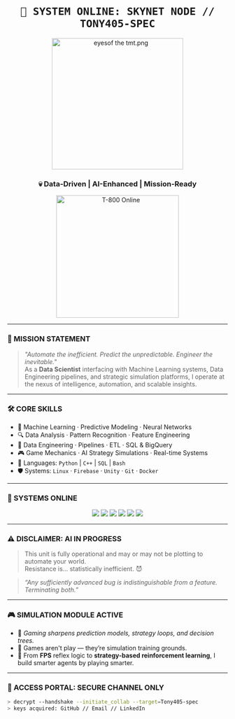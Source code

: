 <!-- SKYNET-STYLE README - Tony405-spec -->

<h1 align="center"><code>🧠 SYSTEM ONLINE: SKYNET NODE // TONY405-SPEC</code></h1>
<p align="center">
  <img src="https://github.com/Tony405-spec/Tony405-spec/blob/main/terminator_eye.jpg?raw=true" width="300" alt="eyesof the tmt.png"/>
</p>

<h3 align="center">💀 Data-Driven | AI-Enhanced | Mission-Ready</h3>

<p align="center">
  <img src="https://media.giphy.com/media/IiBoHdCxjv9nTzF8Z2/giphy.gif" width="280" alt="T-800 Online"/>
</p>

---

### 🎯 MISSION STATEMENT

> *"Automate the inefficient. Predict the unpredictable. Engineer the inevitable."*  
> As a **Data Scientist** interfacing with Machine Learning systems, Data Engineering pipelines, and strategic simulation platforms, I operate at the nexus of intelligence, automation, and scalable insights.

---

### 🛠️ CORE SKILLS

- 🧠 Machine Learning · Predictive Modeling · Neural Networks  
- 🔍 Data Analysis · Pattern Recognition · Feature Engineering  
- 🔧 Data Engineering · Pipelines · ETL · SQL & BigQuery  
- 🎮 Game Mechanics · AI Strategy Simulations · Real-time Systems  
- 💾 Languages: `Python` | `C++` | `SQL` | `Bash`  
- 🛡️ Systems: `Linux` · `Firebase` · `Unity` · `Git` · `Docker`

---

### 🧬 SYSTEMS ONLINE

<p align="center">
  <img src="https://img.shields.io/badge/Python-Active-3776AB?style=for-the-badge&logo=python&logoColor=white" />
  <img src="https://img.shields.io/badge/C++-Operational-00599C?style=for-the-badge&logo=cplusplus&logoColor=white" />
  <img src="https://img.shields.io/badge/Firebase-Linked-FFCA28?style=for-the-badge&logo=firebase&logoColor=black" />
  <img src="https://img.shields.io/badge/Unity-Synced-000000?style=for-the-badge&logo=unity&logoColor=white" />
  <img src="https://img.shields.io/badge/Linux-Root%20Access-FCC624?style=for-the-badge&logo=linux&logoColor=black" />
  <img src="https://img.shields.io/badge/Git-Controlled-F05032?style=for-the-badge&logo=git&logoColor=white" />
</p>

---

### ⚠️ DISCLAIMER: AI IN PROGRESS

> This unit is fully operational and may or may not be plotting to automate your world.  
> Resistance is… statistically inefficient. 😈

> _“Any sufficiently advanced bug is indistinguishable from a feature. Terminating both.”_

---

### 🎮 SIMULATION MODULE ACTIVE

- 🎯 *Gaming sharpens prediction models, strategy loops, and decision trees.*
- 👾 Games aren't play — they’re simulation training grounds.
- 🧠 From **FPS** reflex logic to **strategy-based reinforcement learning**, I build smarter agents by playing smarter.

---

### 🔐 ACCESS PORTAL: SECURE CHANNEL ONLY

```bash
> decrypt --handshake --initiate_collab --target=Tony405-spec
> keys acquired: GitHub // Email // LinkedIn
